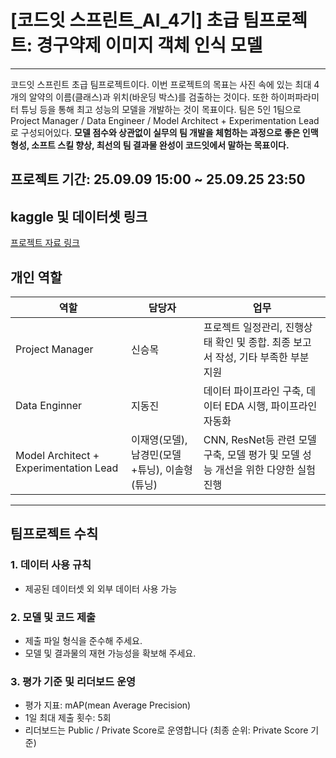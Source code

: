 # [코드잇 스프린트_AI_4기] 초급 팀프로젝트: 경구약제 이미지 객체 인식 모델
---
코드잇 스프린트 초급 팀프로젝트이다. 이번 프로젝트의 목표는 사진 속에 있는 최대 4개의 알약의 이름(클래스)과 위치(바운딩 박스)를 검출하는 것이다. 또한 하이퍼파라미터 튜닝 등을 통해 최고 성능의 모델을 개발하는 것이 목표이다.
팀은 5인 1팀으로 Project Manager / Data Engineer / Model Architect + Experimentation Lead 로 구성되어있다.
**모델 점수와 상관없이 실무의 팀 개발을 체험하는 과정으로 좋은 인맥 형성, 소프트 스킬 향상, 최선의 팀 결과물 완성이 코드잇에서 말하는 목표이다.**

## 프로젝트 기간: 25.09.09 15:00 ~ 25.09.25 23:50

## kaggle 및 데이터셋 링크
[프로젝트 자료 링크](https://www.kaggle.com/competitions/ai04-level1-project/data)

## 개인 역할

|역할|담당자|업무|
|----|-----|-----|
|Project Manager|신승목|프로젝트 일정관리, 진행상태 확인 및 종합. 최종 보고서 작성, 기타 부족한 부분 지원|
|Data Enginner|지동진|데이터 파이프라인 구축, 데이터 EDA 시행, 파이프라인 자동화|
|Model Architect + Experimentation Lead|이재영(모델), 남경민(모델+튜닝), 이솔형(튜닝)|CNN, ResNet등 관련 모델 구축, 모델 평가 및 모델 성능 개선을 위한 다양한 실험 진행|

---

## 팀프로젝트 수칙
### 1. 데이터 사용 규칙
- 제공된 데이터셋 외 외부 데이터 사용 가능
### 2. 모델 및 코드 제출
- 제출 파일 형식을 준수해 주세요.
- 모델 및 결과물의 재현 가능성을 확보해 주세요.
### 3. 평가 기준 및 리더보드 운영
- 평가 지표: mAP(mean Average Precision)
- 1일 최대 제출 횟수: 5회
- 리더보드는 Public / Private Score로 운영합니다 (최종 순위: Private Score 기준)
